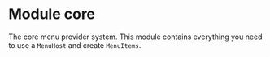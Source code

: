 # Module core

The core menu provider system. This module contains everything you need to use a `MenuHost` and
create `MenuItems`.
